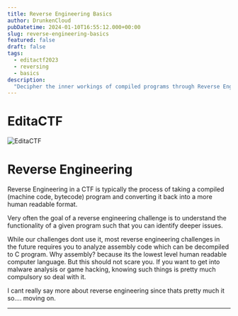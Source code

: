 ```yaml
---
title: Reverse Engineering Basics
author: DrunkenCloud
pubDatetime: 2024-01-10T16:55:12.000+00:00
slug: reverse-engineering-basics
featured: false
draft: false
tags:
  - editactf2023
  - reversing
  - basics
description:
  "Decipher the inner workings of compiled programs through Reverse Engineering. Transform machine code back into a human-readable format, understanding program functionality and identifying vulnerabilities. While the challenges may involve analyzing assembly code, this skill is invaluable for those interested in malware analysis or game hacking."
---
```

# **EditaCTF**

![EditaCTF](https://hackmd.io/_uploads/ry2OKgqHp.png)

# Reverse Engineering

Reverse Engineering in a CTF is typically the process of taking a compiled (machine code, bytecode) program and converting it back into a more human readable format.

Very often the goal of a reverse engineering challenge is to understand the functionality of a given program such that you can identify deeper issues.

While our challenges dont use it, most reverse engineering challenges in the future requires you to analyze assembly code which can be decompiled to C program. Why assembly? because its the lowest level human readable computer language. But this should not scare you. If you want to get into malware analysis or game hacking, knowing such things is pretty much compulsory so deal with it.

I cant really say more about reverse engineering since thats pretty much it so.... moving on.

---
